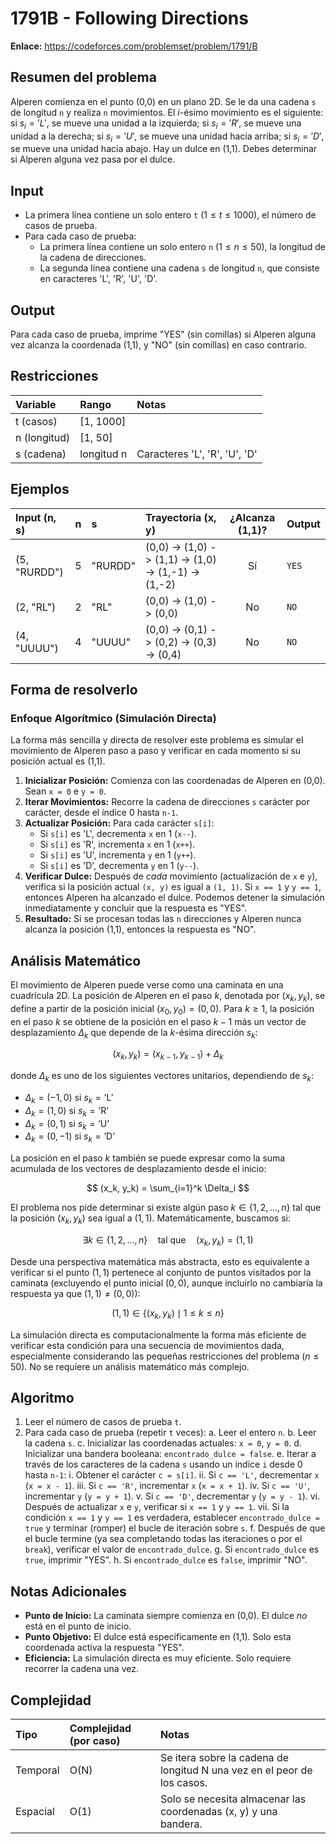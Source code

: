 # 1791B - Following Directions

**Enlace:** https://codeforces.com/problemset/problem/1791/B

## Resumen del problema
Alperen comienza en el punto (0,0) en un plano 2D. Se le da una cadena `s` de longitud `n` y realiza `n` movimientos. El $i$-ésimo movimiento es el siguiente: si $s_i = 'L'$, se mueve una unidad a la izquierda; si $s_i = 'R'$, se mueve una unidad a la derecha; si $s_i = 'U'$, se mueve una unidad hacia arriba; si $s_i = 'D'$, se mueve una unidad hacia abajo. Hay un dulce en (1,1). Debes determinar si Alperen alguna vez pasa por el dulce.

## Input
-   La primera línea contiene un solo entero `t` ($1 \le t \le 1000$), el número de casos de prueba.
-   Para cada caso de prueba:
    -   La primera línea contiene un solo entero `n` ($1 \le n \le 50$), la longitud de la cadena de direcciones.
    -   La segunda línea contiene una cadena `s` de longitud `n`, que consiste en caracteres 'L', 'R', 'U', 'D'.

## Output
Para cada caso de prueba, imprime "YES" (sin comillas) si Alperen alguna vez alcanza la coordenada (1,1), y "NO" (sin comillas) en caso contrario.

## Restricciones

| Variable     | Rango     | Notas                               |
| :----------- | :-------- | :---------------------------------- |
| t (casos)    | [1, 1000] |                                     |
| n (longitud) | [1, 50]   |                                     |
| s (cadena)   | longitud n | Caracteres 'L', 'R', 'U', 'D'       |

## Ejemplos

| Input (n, s) | n | s      | Trayectoria (x, y)                          | ¿Alcanza (1,1)? | Output |
| :----------- | :-: | :----- | :------------------------------------------ | :--------------: | :----- |
| (5, "RURDD") | 5 | "RURDD"| (0,0) -> (1,0) -> (1,1) -> (1,0) -> (1,-1) -> (1,-2) | Sí              | `YES`  |
| (2, "RL")    | 2 | "RL"   | (0,0) -> (1,0) -> (0,0)                      | No              | `NO`   |
| (4, "UUUU")  | 4 | "UUUU" | (0,0) -> (0,1) -> (0,2) -> (0,3) -> (0,4)    | No              | `NO`   |

## Forma de resolverlo

### Enfoque Algorítmico (Simulación Directa)
La forma más sencilla y directa de resolver este problema es simular el movimiento de Alperen paso a paso y verificar en cada momento si su posición actual es (1,1).

1.  **Inicializar Posición:** Comienza con las coordenadas de Alperen en (0,0). Sean `x = 0` e `y = 0`.
2.  **Iterar Movimientos:** Recorre la cadena de direcciones `s` carácter por carácter, desde el índice 0 hasta `n-1`.
3.  **Actualizar Posición:** Para cada carácter `s[i]`:
    *   Si `s[i]` es 'L', decrementa `x` en 1 (`x--`).
    *   Si `s[i]` es 'R', incrementa `x` en 1 (`x++`).
    *   Si `s[i]` es 'U', incrementa `y` en 1 (`y++`).
    *   Si `s[i]` es 'D', decrementa `y` en 1 (`y--`).
4.  **Verificar Dulce:** Después de *cada* movimiento (actualización de `x` e `y`), verifica si la posición actual `(x, y)` es igual a `(1, 1)`. Si `x == 1` y `y == 1`, entonces Alperen ha alcanzado el dulce. Podemos detener la simulación inmediatamente y concluir que la respuesta es "YES".
5.  **Resultado:** Si se procesan todas las `n` direcciones y Alperen nunca alcanza la posición (1,1), entonces la respuesta es "NO".

## Análisis Matemático
El movimiento de Alperen puede verse como una caminata en una cuadrícula 2D. La posición de Alperen en el paso $k$, denotada por $(x_k, y_k)$, se define a partir de la posición inicial $(x_0, y_0) = (0,0)$. Para $k \ge 1$, la posición en el paso $k$ se obtiene de la posición en el paso $k-1$ más un vector de desplazamiento $\Delta_k$ que depende de la $k$-ésima dirección $s_k$:

$$
(x_k, y_k) = (x_{k-1}, y_{k-1}) + \Delta_k
$$

donde $\Delta_k$ es uno de los siguientes vectores unitarios, dependiendo de $s_k$:
*   $\Delta_k = (-1, 0)$ si $s_k = \text{'L'}$
*   $\Delta_k = (1, 0)$ si $s_k = \text{'R'}$
*   $\Delta_k = (0, 1)$ si $s_k = \text{'U'}$
*   $\Delta_k = (0, -1)$ si $s_k = \text{'D'}$

La posición en el paso $k$ también se puede expresar como la suma acumulada de los vectores de desplazamiento desde el inicio:

$$
(x_k, y_k) = \sum_{i=1}^k \Delta_i
$$

El problema nos pide determinar si existe algún paso $k \in \{1, 2, \dots, n\}$ tal que la posición $(x_k, y_k)$ sea igual a $(1,1)$. Matemáticamente, buscamos si:

$$
\exists k \in \{1, 2, \dots, n\} \quad \text{tal que} \quad (x_k, y_k) = (1,1)
$$

Desde una perspectiva matemática más abstracta, esto es equivalente a verificar si el punto $(1,1)$ pertenece al conjunto de puntos visitados por la caminata (excluyendo el punto inicial $(0,0)$, aunque incluirlo no cambiaría la respuesta ya que $(1,1) \neq (0,0)$):

$$
(1,1) \in \{ (x_k, y_k) \mid 1 \le k \le n \}
$$

La simulación directa es computacionalmente la forma más eficiente de verificar esta condición para una secuencia de movimientos dada, especialmente considerando las pequeñas restricciones del problema ($n \le 50$). No se requiere un análisis matemático más complejo.

## Algoritmo
1.  Leer el número de casos de prueba `t`.
2.  Para cada caso de prueba (repetir `t` veces):
    a.  Leer el entero `n`.
    b.  Leer la cadena `s`.
    c.  Inicializar las coordenadas actuales: `x = 0`, `y = 0`.
    d.  Inicializar una bandera booleana: `encontrado_dulce = false`.
    e.  Iterar a través de los caracteres de la cadena `s` usando un índice `i` desde 0 hasta `n-1`:
        i.  Obtener el carácter `c = s[i]`.
        ii. Si `c == 'L'`, decrementar `x` (`x = x - 1`).
        iii. Si `c == 'R'`, incrementar `x` (`x = x + 1`).
        iv. Si `c == 'U'`, incrementar `y` (`y = y + 1`).
        v.  Si `c == 'D'`, decrementar `y` (`y = y - 1`).
        vi. Después de actualizar `x` e `y`, verificar si `x == 1` y `y == 1`.
        vii. Si la condición `x == 1` y `y == 1` es verdadera, establecer `encontrado_dulce = true` y terminar (romper) el bucle de iteración sobre `s`.
    f.  Después de que el bucle termine (ya sea completando todas las iteraciones o por el `break`), verificar el valor de `encontrado_dulce`.
    g.  Si `encontrado_dulce` es `true`, imprimir "YES".
    h.  Si `encontrado_dulce` es `false`, imprimir "NO".

## Notas Adicionales
*   **Punto de Inicio:** La caminata siempre comienza en (0,0). El dulce *no* está en el punto de inicio.
*   **Punto Objetivo:** El dulce está específicamente en (1,1). Solo esta coordenada activa la respuesta "YES".
*   **Eficiencia:** La simulación directa es muy eficiente. Solo requiere recorrer la cadena una vez.

## Complejidad

| Tipo     | Complejidad (por caso) | Notas                                                                 |
| :------- | :--------------------- | :-------------------------------------------------------------------- |
| Temporal | O(N)                   | Se itera sobre la cadena de longitud N una vez en el peor de los casos. |
| Espacial | O(1)                   | Solo se necesita almacenar las coordenadas (x, y) y una bandera.        |